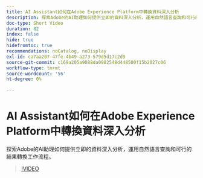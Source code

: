 ```yaml
---
title: AI Assistant如何在Adobe Experience Platform中轉換資料深入分析
description: 探索Adobe的AI助理如何提供立即的資料深入分析，運用自然語言查詢和可行的結果轉換工作流程。
doc-type: Short Video
duration: 82
index: false
hide: true
hidefromtoc: true
recommendations: noCatalog, noDisplay
exl-id: ca7aa207-47fe-4b49-a273-579d5d17c2d9
source-git-commit: c169a205a9088da0982548d448500f15b2027c06
workflow-type: tm+mt
source-wordcount: '56'
ht-degree: 0%

---
```


# AI Assistant如何在Adobe Experience Platform中轉換資料深入分析

探索Adobe的AI助理如何提供立即的資料深入分析，運用自然語言查詢和可行的結果轉換工作流程。

<!-- 72_S653_3442539_81_how-ai-assistant-transforms-data-insights-in-adobe-experience-platform -->
>[!VIDEO](https://video.tv.adobe.com/v/3458305/?learn=on&enablevpops=true)
